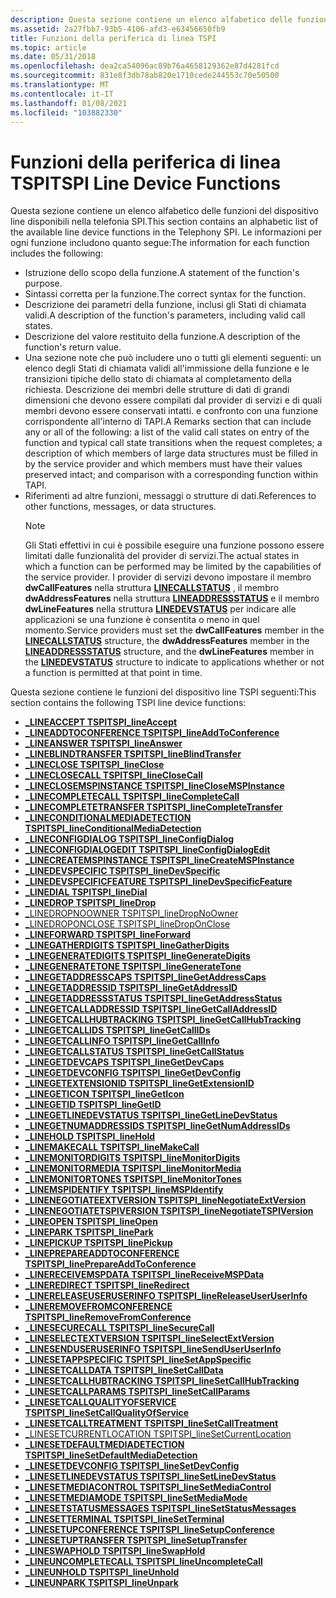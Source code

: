 ```yaml
---
description: Questa sezione contiene un elenco alfabetico delle funzioni del dispositivo line disponibili nella telefonia SPI.
ms.assetid: 2a27fbb7-93b5-4106-afd3-e63456650fb9
title: Funzioni della periferica di linea TSPI
ms.topic: article
ms.date: 05/31/2018
ms.openlocfilehash: dea2ca54096ac89b76a4658129362e87d4281fcd
ms.sourcegitcommit: 831e8f3db78ab820e1710cede244553c70e50500
ms.translationtype: MT
ms.contentlocale: it-IT
ms.lasthandoff: 01/08/2021
ms.locfileid: "103882330"
---
```

# <a name="tspi-line-device-functions"></a><span data-ttu-id="36cb2-103">Funzioni della periferica di linea TSPI</span><span class="sxs-lookup"><span data-stu-id="36cb2-103">TSPI Line Device Functions</span></span>

<span data-ttu-id="36cb2-104">Questa sezione contiene un elenco alfabetico delle funzioni del dispositivo line disponibili nella telefonia SPI.</span><span class="sxs-lookup"><span data-stu-id="36cb2-104">This section contains an alphabetic list of the available line device functions in the Telephony SPI.</span></span> <span data-ttu-id="36cb2-105">Le informazioni per ogni funzione includono quanto segue:</span><span class="sxs-lookup"><span data-stu-id="36cb2-105">The information for each function includes the following:</span></span>

-   <span data-ttu-id="36cb2-106">Istruzione dello scopo della funzione.</span><span class="sxs-lookup"><span data-stu-id="36cb2-106">A statement of the function's purpose.</span></span>
-   <span data-ttu-id="36cb2-107">Sintassi corretta per la funzione.</span><span class="sxs-lookup"><span data-stu-id="36cb2-107">The correct syntax for the function.</span></span>
-   <span data-ttu-id="36cb2-108">Descrizione dei parametri della funzione, inclusi gli Stati di chiamata validi.</span><span class="sxs-lookup"><span data-stu-id="36cb2-108">A description of the function's parameters, including valid call states.</span></span>
-   <span data-ttu-id="36cb2-109">Descrizione del valore restituito della funzione.</span><span class="sxs-lookup"><span data-stu-id="36cb2-109">A description of the function's return value.</span></span>
-   <span data-ttu-id="36cb2-110">Una sezione note che può includere uno o tutti gli elementi seguenti: un elenco degli Stati di chiamata validi all'immissione della funzione e le transizioni tipiche dello stato di chiamata al completamento della richiesta. Descrizione dei membri delle strutture di dati di grandi dimensioni che devono essere compilati dal provider di servizi e di quali membri devono essere conservati intatti. e confronto con una funzione corrispondente all'interno di TAPI.</span><span class="sxs-lookup"><span data-stu-id="36cb2-110">A Remarks section that can include any or all of the following: a list of the valid call states on entry of the function and typical call state transitions when the request completes; a description of which members of large data structures must be filled in by the service provider and which members must have their values preserved intact; and comparison with a corresponding function within TAPI.</span></span>
-   <span data-ttu-id="36cb2-111">Riferimenti ad altre funzioni, messaggi o strutture di dati.</span><span class="sxs-lookup"><span data-stu-id="36cb2-111">References to other functions, messages, or data structures.</span></span>
    > [!Note]  
    > <span data-ttu-id="36cb2-112">Gli Stati effettivi in cui è possibile eseguire una funzione possono essere limitati dalle funzionalità del provider di servizi.</span><span class="sxs-lookup"><span data-stu-id="36cb2-112">The actual states in which a function can be performed may be limited by the capabilities of the service provider.</span></span> <span data-ttu-id="36cb2-113">I provider di servizi devono impostare il membro **dwCallFeatures** nella struttura [**LINECALLSTATUS**](/windows/win32/api/tapi/ns-tapi-linecallstatus) , il membro **dwAddressFeatures** nella struttura [**LINEADDRESSSTATUS**](/windows/win32/api/tapi/ns-tapi-lineaddressstatus) e il membro **dwLineFeatures** nella struttura [**LINEDEVSTATUS**](/windows/win32/api/tapi/ns-tapi-linedevstatus) per indicare alle applicazioni se una funzione è consentita o meno in quel momento.</span><span class="sxs-lookup"><span data-stu-id="36cb2-113">Service providers must set the **dwCallFeatures** member in the [**LINECALLSTATUS**](/windows/win32/api/tapi/ns-tapi-linecallstatus) structure, the **dwAddressFeatures** member in the [**LINEADDRESSSTATUS**](/windows/win32/api/tapi/ns-tapi-lineaddressstatus) structure, and the **dwLineFeatures** member in the [**LINEDEVSTATUS**](/windows/win32/api/tapi/ns-tapi-linedevstatus) structure to indicate to applications whether or not a function is permitted at that point in time.</span></span>

     

<span data-ttu-id="36cb2-114">Questa sezione contiene le funzioni del dispositivo line TSPI seguenti:</span><span class="sxs-lookup"><span data-stu-id="36cb2-114">This section contains the following TSPI line device functions:</span></span>

-   [<span data-ttu-id="36cb2-115">**\_LINEACCEPT TSPI**</span><span class="sxs-lookup"><span data-stu-id="36cb2-115">**TSPI\_lineAccept**</span></span>](/windows/win32/api/tspi/nf-tspi-tspi_lineaccept)
-   [<span data-ttu-id="36cb2-116">**\_LINEADDTOCONFERENCE TSPI**</span><span class="sxs-lookup"><span data-stu-id="36cb2-116">**TSPI\_lineAddToConference**</span></span>](/windows/win32/api/tspi/nf-tspi-tspi_lineaddtoconference)
-   [<span data-ttu-id="36cb2-117">**\_LINEANSWER TSPI**</span><span class="sxs-lookup"><span data-stu-id="36cb2-117">**TSPI\_lineAnswer**</span></span>](/windows/win32/api/tspi/nf-tspi-tspi_lineanswer)
-   [<span data-ttu-id="36cb2-118">**\_LINEBLINDTRANSFER TSPI**</span><span class="sxs-lookup"><span data-stu-id="36cb2-118">**TSPI\_lineBlindTransfer**</span></span>](/windows/win32/api/tspi/nf-tspi-tspi_lineblindtransfer)
-   [<span data-ttu-id="36cb2-119">**\_LINECLOSE TSPI**</span><span class="sxs-lookup"><span data-stu-id="36cb2-119">**TSPI\_lineClose**</span></span>](/windows/win32/api/tspi/nf-tspi-tspi_lineclose)
-   [<span data-ttu-id="36cb2-120">**\_LINECLOSECALL TSPI**</span><span class="sxs-lookup"><span data-stu-id="36cb2-120">**TSPI\_lineCloseCall**</span></span>](/windows/win32/api/tspi/nf-tspi-tspi_lineclosecall)
-   [<span data-ttu-id="36cb2-121">**\_LINECLOSEMSPINSTANCE TSPI**</span><span class="sxs-lookup"><span data-stu-id="36cb2-121">**TSPI\_lineCloseMSPInstance**</span></span>](/windows/win32/api/tspi/nf-tspi-tspi_lineclosemspinstance)
-   [<span data-ttu-id="36cb2-122">**\_LINECOMPLETECALL TSPI**</span><span class="sxs-lookup"><span data-stu-id="36cb2-122">**TSPI\_lineCompleteCall**</span></span>](/windows/win32/api/tspi/nf-tspi-tspi_linecompletecall)
-   [<span data-ttu-id="36cb2-123">**\_LINECOMPLETETRANSFER TSPI**</span><span class="sxs-lookup"><span data-stu-id="36cb2-123">**TSPI\_lineCompleteTransfer**</span></span>](/windows/win32/api/tspi/nf-tspi-tspi_linecompletetransfer)
-   [<span data-ttu-id="36cb2-124">**\_LINECONDITIONALMEDIADETECTION TSPI**</span><span class="sxs-lookup"><span data-stu-id="36cb2-124">**TSPI\_lineConditionalMediaDetection**</span></span>](/windows/win32/api/tspi/nf-tspi-tspi_lineconditionalmediadetection)
-   [<span data-ttu-id="36cb2-125">**\_LINECONFIGDIALOG TSPI**</span><span class="sxs-lookup"><span data-stu-id="36cb2-125">**TSPI\_lineConfigDialog**</span></span>](/windows/win32/api/tspi/nf-tspi-tspi_lineconfigdialog)
-   [<span data-ttu-id="36cb2-126">**\_LINECONFIGDIALOGEDIT TSPI**</span><span class="sxs-lookup"><span data-stu-id="36cb2-126">**TSPI\_lineConfigDialogEdit**</span></span>](/windows/win32/api/tspi/nf-tspi-tspi_lineconfigdialogedit)
-   [<span data-ttu-id="36cb2-127">**\_LINECREATEMSPINSTANCE TSPI**</span><span class="sxs-lookup"><span data-stu-id="36cb2-127">**TSPI\_lineCreateMSPInstance**</span></span>](/windows/win32/api/tspi/nf-tspi-tspi_linecreatemspinstance)
-   [<span data-ttu-id="36cb2-128">**\_LINEDEVSPECIFIC TSPI**</span><span class="sxs-lookup"><span data-stu-id="36cb2-128">**TSPI\_lineDevSpecific**</span></span>](/windows/win32/api/tspi/nf-tspi-tspi_linedevspecific)
-   [<span data-ttu-id="36cb2-129">**\_LINEDEVSPECIFICFEATURE TSPI**</span><span class="sxs-lookup"><span data-stu-id="36cb2-129">**TSPI\_lineDevSpecificFeature**</span></span>](/windows/win32/api/tspi/nf-tspi-tspi_linedevspecificfeature)
-   [<span data-ttu-id="36cb2-130">**\_LINEDIAL TSPI**</span><span class="sxs-lookup"><span data-stu-id="36cb2-130">**TSPI\_lineDial**</span></span>](/windows/win32/api/tspi/nf-tspi-tspi_linedial)
-   [<span data-ttu-id="36cb2-131">**\_LINEDROP TSPI**</span><span class="sxs-lookup"><span data-stu-id="36cb2-131">**TSPI\_lineDrop**</span></span>](/windows/win32/api/tspi/nf-tspi-tspi_linedrop)
-   [<span data-ttu-id="36cb2-132">\_LINEDROPNOOWNER TSPI</span><span class="sxs-lookup"><span data-stu-id="36cb2-132">TSPI\_lineDropNoOwner</span></span>](tspi-linedropnoowner.md)
-   [<span data-ttu-id="36cb2-133">\_LINEDROPONCLOSE TSPI</span><span class="sxs-lookup"><span data-stu-id="36cb2-133">TSPI\_lineDropOnClose</span></span>](tspi-linedroponclose.md)
-   [<span data-ttu-id="36cb2-134">**\_LINEFORWARD TSPI**</span><span class="sxs-lookup"><span data-stu-id="36cb2-134">**TSPI\_lineForward**</span></span>](/windows/win32/api/tspi/nf-tspi-tspi_lineforward)
-   [<span data-ttu-id="36cb2-135">**\_LINEGATHERDIGITS TSPI**</span><span class="sxs-lookup"><span data-stu-id="36cb2-135">**TSPI\_lineGatherDigits**</span></span>](/windows/win32/api/tspi/nf-tspi-tspi_linegatherdigits)
-   [<span data-ttu-id="36cb2-136">**\_LINEGENERATEDIGITS TSPI**</span><span class="sxs-lookup"><span data-stu-id="36cb2-136">**TSPI\_lineGenerateDigits**</span></span>](/windows/win32/api/tspi/nf-tspi-tspi_linegeneratedigits)
-   [<span data-ttu-id="36cb2-137">**\_LINEGENERATETONE TSPI**</span><span class="sxs-lookup"><span data-stu-id="36cb2-137">**TSPI\_lineGenerateTone**</span></span>](/windows/win32/api/tspi/nf-tspi-tspi_linegeneratetone)
-   [<span data-ttu-id="36cb2-138">**\_LINEGETADDRESSCAPS TSPI**</span><span class="sxs-lookup"><span data-stu-id="36cb2-138">**TSPI\_lineGetAddressCaps**</span></span>](/windows/win32/api/tspi/nf-tspi-tspi_linegetaddresscaps)
-   [<span data-ttu-id="36cb2-139">**\_LINEGETADDRESSID TSPI**</span><span class="sxs-lookup"><span data-stu-id="36cb2-139">**TSPI\_lineGetAddressID**</span></span>](/windows/win32/api/tspi/nf-tspi-tspi_linegetaddressid)
-   [<span data-ttu-id="36cb2-140">**\_LINEGETADDRESSSTATUS TSPI**</span><span class="sxs-lookup"><span data-stu-id="36cb2-140">**TSPI\_lineGetAddressStatus**</span></span>](/windows/win32/api/tspi/nf-tspi-tspi_linegetaddressstatus)
-   [<span data-ttu-id="36cb2-141">**\_LINEGETCALLADDRESSID TSPI**</span><span class="sxs-lookup"><span data-stu-id="36cb2-141">**TSPI\_lineGetCallAddressID**</span></span>](/windows/win32/api/tspi/nf-tspi-tspi_linegetcalladdressid)
-   [<span data-ttu-id="36cb2-142">**\_LINEGETCALLHUBTRACKING TSPI**</span><span class="sxs-lookup"><span data-stu-id="36cb2-142">**TSPI\_lineGetCallHubTracking**</span></span>](/windows/win32/api/tspi/nf-tspi-tspi_linegetcallhubtracking)
-   [<span data-ttu-id="36cb2-143">**\_LINEGETCALLIDS TSPI**</span><span class="sxs-lookup"><span data-stu-id="36cb2-143">**TSPI\_lineGetCallIDs**</span></span>](/windows/win32/api/tspi/nf-tspi-tspi_linegetcallids)
-   [<span data-ttu-id="36cb2-144">**\_LINEGETCALLINFO TSPI**</span><span class="sxs-lookup"><span data-stu-id="36cb2-144">**TSPI\_lineGetCallInfo**</span></span>](/windows/win32/api/tspi/nf-tspi-tspi_linegetcallinfo)
-   [<span data-ttu-id="36cb2-145">**\_LINEGETCALLSTATUS TSPI**</span><span class="sxs-lookup"><span data-stu-id="36cb2-145">**TSPI\_lineGetCallStatus**</span></span>](/windows/win32/api/tspi/nf-tspi-tspi_linegetcallstatus)
-   [<span data-ttu-id="36cb2-146">**\_LINEGETDEVCAPS TSPI**</span><span class="sxs-lookup"><span data-stu-id="36cb2-146">**TSPI\_lineGetDevCaps**</span></span>](/windows/win32/api/tspi/nf-tspi-tspi_linegetdevcaps)
-   [<span data-ttu-id="36cb2-147">**\_LINEGETDEVCONFIG TSPI**</span><span class="sxs-lookup"><span data-stu-id="36cb2-147">**TSPI\_lineGetDevConfig**</span></span>](/windows/win32/api/tspi/nf-tspi-tspi_linegetdevconfig)
-   [<span data-ttu-id="36cb2-148">**\_LINEGETEXTENSIONID TSPI**</span><span class="sxs-lookup"><span data-stu-id="36cb2-148">**TSPI\_lineGetExtensionID**</span></span>](/windows/win32/api/tspi/nf-tspi-tspi_linegetextensionid)
-   [<span data-ttu-id="36cb2-149">**\_LINEGETICON TSPI**</span><span class="sxs-lookup"><span data-stu-id="36cb2-149">**TSPI\_lineGetIcon**</span></span>](/windows/win32/api/tspi/nf-tspi-tspi_linegeticon)
-   [<span data-ttu-id="36cb2-150">**\_LINEGETID TSPI**</span><span class="sxs-lookup"><span data-stu-id="36cb2-150">**TSPI\_lineGetID**</span></span>](/windows/win32/api/tspi/nf-tspi-tspi_linegetid)
-   [<span data-ttu-id="36cb2-151">**\_LINEGETLINEDEVSTATUS TSPI**</span><span class="sxs-lookup"><span data-stu-id="36cb2-151">**TSPI\_lineGetLineDevStatus**</span></span>](/windows/win32/api/tspi/nf-tspi-tspi_linegetlinedevstatus)
-   [<span data-ttu-id="36cb2-152">**\_LINEGETNUMADDRESSIDS TSPI**</span><span class="sxs-lookup"><span data-stu-id="36cb2-152">**TSPI\_lineGetNumAddressIDs**</span></span>](/windows/win32/api/tspi/nf-tspi-tspi_linegetnumaddressids)
-   [<span data-ttu-id="36cb2-153">**\_LINEHOLD TSPI**</span><span class="sxs-lookup"><span data-stu-id="36cb2-153">**TSPI\_lineHold**</span></span>](/windows/win32/api/tspi/nf-tspi-tspi_linehold)
-   [<span data-ttu-id="36cb2-154">**\_LINEMAKECALL TSPI**</span><span class="sxs-lookup"><span data-stu-id="36cb2-154">**TSPI\_lineMakeCall**</span></span>](/windows/win32/api/tspi/nf-tspi-tspi_linemakecall)
-   [<span data-ttu-id="36cb2-155">**\_LINEMONITORDIGITS TSPI**</span><span class="sxs-lookup"><span data-stu-id="36cb2-155">**TSPI\_lineMonitorDigits**</span></span>](/windows/win32/api/tspi/nf-tspi-tspi_linemonitordigits)
-   [<span data-ttu-id="36cb2-156">**\_LINEMONITORMEDIA TSPI**</span><span class="sxs-lookup"><span data-stu-id="36cb2-156">**TSPI\_lineMonitorMedia**</span></span>](/windows/win32/api/tspi/nf-tspi-tspi_linemonitormedia)
-   [<span data-ttu-id="36cb2-157">**\_LINEMONITORTONES TSPI**</span><span class="sxs-lookup"><span data-stu-id="36cb2-157">**TSPI\_lineMonitorTones**</span></span>](/windows/win32/api/tspi/nf-tspi-tspi_linemonitortones)
-   [<span data-ttu-id="36cb2-158">**\_LINEMSPIDENTIFY TSPI**</span><span class="sxs-lookup"><span data-stu-id="36cb2-158">**TSPI\_lineMSPIdentify**</span></span>](/windows/win32/api/tspi/nf-tspi-tspi_linemspidentify)
-   [<span data-ttu-id="36cb2-159">**\_LINENEGOTIATEEXTVERSION TSPI**</span><span class="sxs-lookup"><span data-stu-id="36cb2-159">**TSPI\_lineNegotiateExtVersion**</span></span>](/windows/win32/api/tspi/nf-tspi-tspi_linenegotiateextversion)
-   [<span data-ttu-id="36cb2-160">**\_LINENEGOTIATETSPIVERSION TSPI**</span><span class="sxs-lookup"><span data-stu-id="36cb2-160">**TSPI\_lineNegotiateTSPIVersion**</span></span>](/windows/win32/api/tspi/nf-tspi-tspi_linenegotiatetspiversion)
-   [<span data-ttu-id="36cb2-161">**\_LINEOPEN TSPI**</span><span class="sxs-lookup"><span data-stu-id="36cb2-161">**TSPI\_lineOpen**</span></span>](/windows/win32/api/tspi/nf-tspi-tspi_lineopen)
-   [<span data-ttu-id="36cb2-162">**\_LINEPARK TSPI**</span><span class="sxs-lookup"><span data-stu-id="36cb2-162">**TSPI\_linePark**</span></span>](/windows/win32/api/tspi/nf-tspi-tspi_linepark)
-   [<span data-ttu-id="36cb2-163">**\_LINEPICKUP TSPI**</span><span class="sxs-lookup"><span data-stu-id="36cb2-163">**TSPI\_linePickup**</span></span>](/windows/win32/api/tspi/nf-tspi-tspi_linepickup)
-   [<span data-ttu-id="36cb2-164">**\_LINEPREPAREADDTOCONFERENCE TSPI**</span><span class="sxs-lookup"><span data-stu-id="36cb2-164">**TSPI\_linePrepareAddToConference**</span></span>](/windows/win32/api/tspi/nf-tspi-tspi_lineprepareaddtoconference)
-   [<span data-ttu-id="36cb2-165">**\_LINERECEIVEMSPDATA TSPI**</span><span class="sxs-lookup"><span data-stu-id="36cb2-165">**TSPI\_lineReceiveMSPData**</span></span>](/windows/win32/api/tspi/nf-tspi-tspi_linereceivemspdata)
-   [<span data-ttu-id="36cb2-166">**\_LINEREDIRECT TSPI**</span><span class="sxs-lookup"><span data-stu-id="36cb2-166">**TSPI\_lineRedirect**</span></span>](/windows/win32/api/tspi/nf-tspi-tspi_lineredirect)
-   [<span data-ttu-id="36cb2-167">**\_LINERELEASEUSERUSERINFO TSPI**</span><span class="sxs-lookup"><span data-stu-id="36cb2-167">**TSPI\_lineReleaseUserUserInfo**</span></span>](/windows/win32/api/tspi/nf-tspi-tspi_linereleaseuseruserinfo)
-   [<span data-ttu-id="36cb2-168">**\_LINEREMOVEFROMCONFERENCE TSPI**</span><span class="sxs-lookup"><span data-stu-id="36cb2-168">**TSPI\_lineRemoveFromConference**</span></span>](/windows/win32/api/tspi/nf-tspi-tspi_lineremovefromconference)
-   [<span data-ttu-id="36cb2-169">**\_LINESECURECALL TSPI**</span><span class="sxs-lookup"><span data-stu-id="36cb2-169">**TSPI\_lineSecureCall**</span></span>](/windows/win32/api/tspi/nf-tspi-tspi_linesecurecall)
-   [<span data-ttu-id="36cb2-170">**\_LINESELECTEXTVERSION TSPI**</span><span class="sxs-lookup"><span data-stu-id="36cb2-170">**TSPI\_lineSelectExtVersion**</span></span>](/windows/win32/api/tspi/nf-tspi-tspi_lineselectextversion)
-   [<span data-ttu-id="36cb2-171">**\_LINESENDUSERUSERINFO TSPI**</span><span class="sxs-lookup"><span data-stu-id="36cb2-171">**TSPI\_lineSendUserUserInfo**</span></span>](/windows/win32/api/tspi/nf-tspi-tspi_linesenduseruserinfo)
-   [<span data-ttu-id="36cb2-172">**\_LINESETAPPSPECIFIC TSPI**</span><span class="sxs-lookup"><span data-stu-id="36cb2-172">**TSPI\_lineSetAppSpecific**</span></span>](/windows/win32/api/tspi/nf-tspi-tspi_linesetappspecific)
-   [<span data-ttu-id="36cb2-173">**\_LINESETCALLDATA TSPI**</span><span class="sxs-lookup"><span data-stu-id="36cb2-173">**TSPI\_lineSetCallData**</span></span>](/windows/win32/api/tspi/nf-tspi-tspi_linesetcalldata)
-   [<span data-ttu-id="36cb2-174">**\_LINESETCALLHUBTRACKING TSPI**</span><span class="sxs-lookup"><span data-stu-id="36cb2-174">**TSPI\_lineSetCallHubTracking**</span></span>](/windows/win32/api/tspi/nf-tspi-tspi_linesetcallhubtracking)
-   [<span data-ttu-id="36cb2-175">**\_LINESETCALLPARAMS TSPI**</span><span class="sxs-lookup"><span data-stu-id="36cb2-175">**TSPI\_lineSetCallParams**</span></span>](/windows/win32/api/tspi/nf-tspi-tspi_linesetcallparams)
-   [<span data-ttu-id="36cb2-176">**\_LINESETCALLQUALITYOFSERVICE TSPI**</span><span class="sxs-lookup"><span data-stu-id="36cb2-176">**TSPI\_lineSetCallQualityOfService**</span></span>](/windows/win32/api/tspi/nf-tspi-tspi_linesetcallqualityofservice)
-   [<span data-ttu-id="36cb2-177">**\_LINESETCALLTREATMENT TSPI**</span><span class="sxs-lookup"><span data-stu-id="36cb2-177">**TSPI\_lineSetCallTreatment**</span></span>](/windows/win32/api/tspi/nf-tspi-tspi_linesetcalltreatment)
-   [<span data-ttu-id="36cb2-178">\_LINESETCURRENTLOCATION TSPI</span><span class="sxs-lookup"><span data-stu-id="36cb2-178">TSPI\_lineSetCurrentLocation</span></span>](tspi-linesetcurrentlocation.md)
-   [<span data-ttu-id="36cb2-179">**\_LINESETDEFAULTMEDIADETECTION TSPI**</span><span class="sxs-lookup"><span data-stu-id="36cb2-179">**TSPI\_lineSetDefaultMediaDetection**</span></span>](/windows/win32/api/tspi/nf-tspi-tspi_linesetdefaultmediadetection)
-   [<span data-ttu-id="36cb2-180">**\_LINESETDEVCONFIG TSPI**</span><span class="sxs-lookup"><span data-stu-id="36cb2-180">**TSPI\_lineSetDevConfig**</span></span>](/windows/win32/api/tspi/nf-tspi-tspi_linesetdevconfig)
-   [<span data-ttu-id="36cb2-181">**\_LINESETLINEDEVSTATUS TSPI**</span><span class="sxs-lookup"><span data-stu-id="36cb2-181">**TSPI\_lineSetLineDevStatus**</span></span>](/windows/win32/api/tspi/nf-tspi-tspi_linesetlinedevstatus)
-   [<span data-ttu-id="36cb2-182">**\_LINESETMEDIACONTROL TSPI**</span><span class="sxs-lookup"><span data-stu-id="36cb2-182">**TSPI\_lineSetMediaControl**</span></span>](/windows/win32/api/tspi/nf-tspi-tspi_linesetmediacontrol)
-   [<span data-ttu-id="36cb2-183">**\_LINESETMEDIAMODE TSPI**</span><span class="sxs-lookup"><span data-stu-id="36cb2-183">**TSPI\_lineSetMediaMode**</span></span>](/windows/win32/api/tspi/nf-tspi-tspi_linesetmediamode)
-   [<span data-ttu-id="36cb2-184">**\_LINESETSTATUSMESSAGES TSPI**</span><span class="sxs-lookup"><span data-stu-id="36cb2-184">**TSPI\_lineSetStatusMessages**</span></span>](/windows/win32/api/tspi/nf-tspi-tspi_linesetstatusmessages)
-   [<span data-ttu-id="36cb2-185">**\_LINESETTERMINAL TSPI**</span><span class="sxs-lookup"><span data-stu-id="36cb2-185">**TSPI\_lineSetTerminal**</span></span>](/windows/win32/api/tspi/nf-tspi-tspi_linesetterminal)
-   [<span data-ttu-id="36cb2-186">**\_LINESETUPCONFERENCE TSPI**</span><span class="sxs-lookup"><span data-stu-id="36cb2-186">**TSPI\_lineSetupConference**</span></span>](/windows/win32/api/tspi/nf-tspi-tspi_linesetupconference)
-   [<span data-ttu-id="36cb2-187">**\_LINESETUPTRANSFER TSPI**</span><span class="sxs-lookup"><span data-stu-id="36cb2-187">**TSPI\_lineSetupTransfer**</span></span>](/windows/win32/api/tspi/nf-tspi-tspi_linesetuptransfer)
-   [<span data-ttu-id="36cb2-188">**\_LINESWAPHOLD TSPI**</span><span class="sxs-lookup"><span data-stu-id="36cb2-188">**TSPI\_lineSwapHold**</span></span>](/windows/win32/api/tspi/nf-tspi-tspi_lineswaphold)
-   [<span data-ttu-id="36cb2-189">**\_LINEUNCOMPLETECALL TSPI**</span><span class="sxs-lookup"><span data-stu-id="36cb2-189">**TSPI\_lineUncompleteCall**</span></span>](/windows/win32/api/tspi/nf-tspi-tspi_lineuncompletecall)
-   [<span data-ttu-id="36cb2-190">**\_LINEUNHOLD TSPI**</span><span class="sxs-lookup"><span data-stu-id="36cb2-190">**TSPI\_lineUnhold**</span></span>](/windows/win32/api/tspi/nf-tspi-tspi_lineunhold)
-   [<span data-ttu-id="36cb2-191">**\_LINEUNPARK TSPI**</span><span class="sxs-lookup"><span data-stu-id="36cb2-191">**TSPI\_lineUnpark**</span></span>](/windows/win32/api/tspi/nf-tspi-tspi_lineunpark)

 

 
